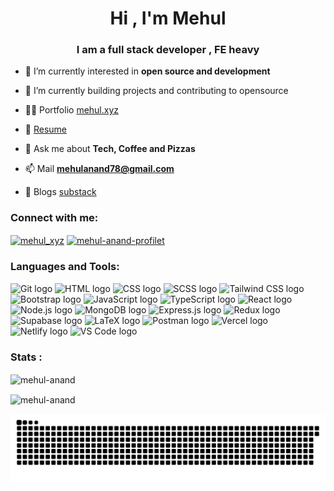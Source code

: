 <h1 align="center"> <!--<img src="https://raw.githubusercontent.com/ashu-guo/ashu-guo/main/assets/wave.gif" width="50px" height="50px"></img>--> Hi , I'm Mehul</h1>
<h3 align="center">I am a full stack developer , FE heavy</h3>

- 🔭 I’m currently interested in **open source and development**
  
- 🌱 I’m currently building projects and contributing to opensource

- 👨‍💻 Portfolio [mehul.xyz](https://mehul.xyz/)

- 📄 [Resume](https://kutt.it/resume-mehul)

- 💬 Ask me about **Tech, Coffee and Pizzas**

- 📫 Mail **mehulanand78@gmail.com**

- 📝 Blogs [substack](https://mehulanand.substack.com/)

<h3 align="left">Connect with me:</h3>
<p align="left">
<a href="https://x.com/mehul_xyz" target="blank"><img align="center" src="https://skillicons.dev/icons?i=twitter" alt="mehul_xyz" height="38" width="38" /></a>
<a href="https://www.linkedin.com/in/mehulxyz" target="blank"><img align="center" src="https://skillicons.dev/icons?i=linkedin" alt="mehul-anand-profilet" height="38" width="38" /></a>
</p>
<h3 align="left">Languages and Tools:</h3>
<div align="left">
  <img src="https://skillicons.dev/icons?i=git" height="40" alt="Git logo" />
  <img src="https://skillicons.dev/icons?i=html" height="40" alt="HTML logo" />
  <img src="https://skillicons.dev/icons?i=css" height="40" alt="CSS logo" />
  <img src="https://skillicons.dev/icons?i=scss" height="40" alt="SCSS logo" />
  <img src="https://skillicons.dev/icons?i=tailwind" height="40" alt="Tailwind CSS logo" />
  <img src="https://skillicons.dev/icons?i=bootstrap" height="40" alt="Bootstrap logo" />
  <img src="https://skillicons.dev/icons?i=js" height="40" alt="JavaScript logo" />
  <img src="https://skillicons.dev/icons?i=ts" height="40" alt="TypeScript logo" />
  <img src="https://skillicons.dev/icons?i=react" height="40" alt="React logo" />
  <img src="https://skillicons.dev/icons?i=nodejs" height="40" alt="Node.js logo" />
  <img src="https://skillicons.dev/icons?i=mongo" height="40" alt="MongoDB logo" />
  <img src="https://skillicons.dev/icons?i=expressjs" height="40" alt="Express.js logo" />
  <img src="https://skillicons.dev/icons?i=redux" height="40" alt="Redux logo" />
  <img src="https://skillicons.dev/icons?i=supabase" height="40" alt="Supabase logo" />
  <img src="https://skillicons.dev/icons?i=latex" height="40" alt="LaTeX logo" />
  <img src="https://skillicons.dev/icons?i=postman" height="40" alt="Postman logo" />
  <img src="https://skillicons.dev/icons?i=vercel" height="40" alt="Vercel logo" />
  <img src="https://skillicons.dev/icons?i=netlify" height="40" alt="Netlify logo" />
  <img src="https://skillicons.dev/icons?i=vscode" height="40" alt="VS Code logo" />
</div>

</div>

<h3 align="left">Stats :</h3>
<p><img align="center" src="https://github-readme-stats.vercel.app/api/top-langs?username=mehul-anand&show_icons=true&theme=radical&locale=en&layout=compact" alt="mehul-anand" /></p>
<p><img align="center" src="https://nirzak-streak-stats.vercel.app?user=mehul-anand&theme=radical&date_format=j%20M%5B%20Y%5D&mode=weekly" alt="mehul-anand" /></p>
<!-- <h3 align="left">Trophies :</h3> -->
<!-- <p><img align="center" src="https://github-profile-trophy.vercel.app/?username=mehul-anand&theme=onedark" alt="mehul-anand" /></p> -->
<p >
    <picture align="center">
      <source media="(prefers-color-scheme: dark)" srcset="https://raw.githubusercontent.com/ashu-guo/ashu-guo/master/assets/github-contribution-grid-snake.svg">
      <source media="(prefers-color-scheme: light)" srcset="https://raw.githubusercontent.com/ashu-guo/ashu-guo/master/assets/github-contribution-grid-snake.svg">
      <img alt="github contribution grid snake animation" src="https://raw.githubusercontent.com/ashu-guo/ashu-guo/master/assets/github-contribution-grid-snake.svg">
    </picture>
</p>
